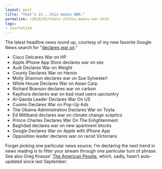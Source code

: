 ```yaml
---
layout: post
title: "that's it...this means WAR."
permalink: /2010/02/thats-itthis-means-war.html
tags:
- Journalism
---
```


The latest headline news round up, courtesy of my new favorite Google News search for "[declares war on](http://bit.ly/a1A0Dc)."

*   Cisco Delcares War on HP
*   Apple iPhone App Store declares war on sex
*   Audi Declares War on Weight
*   County Declares War on Heroin
*   Molly Shannon declares war on Sue Sylvester!
*   White House Declares War on Asian Carp
*   Richard Branson declares war on carbon
*   Kayihura declares war on bad road users upcountry
*   Al-Qaeda Leader Declares War On US
*   Cuomo Declares War on Pop-Up Ads
*   The Obama Administration Declares War on Toyta
*   Ed Milliband declares war on climate change sceptics
*   Prince Charles Declares War On The Enlightenment
*   Baghdad declares war on new apartment blocks
*   Google Declares War on Apple with iPhone App
*   Opposition leader declares war on racist Victorians

Forget picking one particular news source; I'm declaring the next trend in news reading is to filter your stream through one particular turn of phrase. See also Greg Knauss' [The American People](http://www.eod.com/americanpeople/), which, sadly, hasn't auto-updated since last September.